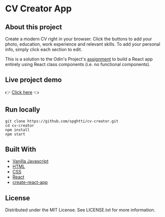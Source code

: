 # CV Creator App

## About this project

Create a modern CV right in your browser. Click the buttons to add your photo, education, work experience and relevant skills. To add your personal info, simply click each section to edit.

This is a solution to the Odin's Project's [assignment](https://www.theodinproject.com/paths/full-stack-javascript/courses/javascript/lessons/cv-application) to build a React app entirely using React class components (i.e. no functional components).

## Live project demo
:point_right: [Click here](spghtti.github.io/cv-project) :point_left:

## Run locally

```
git clone https://github.com/spghtti/cv-creator.git
cd cv-creator
npm install
npm start
```

## Built With

- [Vanilla Javascript](https://developer.mozilla.org/en-US/docs/Web/JavaScript)
- [HTML](https://developer.mozilla.org/en-US/docs/Web/HTML)
- [CSS](https://developer.mozilla.org/en-US/docs/Web/CSS)
- [React](https://reactjs.org/)
- [create-react-app](https://create-react-app.dev/)


## License

Distributed under the MIT License. See LICENSE.txt for more information.
